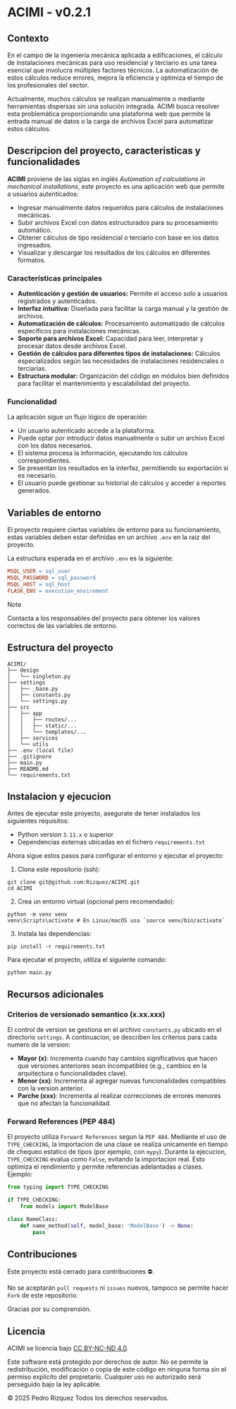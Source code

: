 # ACIMI - v0.2.1

## Contexto
En el campo de la ingeniería mecánica aplicada a edificaciones, el cálculo de instalaciones mecánicas para uso residencial y terciario es una tarea esencial que involucra múltiples factores técnicos. La automatización de estos cálculos reduce errores, mejora la eficiencia y optimiza el tiempo de los profesionales del sector.

Actualmente, muchos cálculos se realizan manualmente o mediante herramientas dispersas sin una solución integrada. ACIMI busca resolver esta problemática proporcionando una plataforma web que permite la entrada manual de datos o la carga de archivos Excel para automatizar estos cálculos.

## Descripcion del proyecto, caracteristicas y funcionalidades
__ACIMI__ proviene de las siglas en inglés _Automation of calculations in mechanical installations_, este proyecto es una aplicación web que permite a usuarios autenticados:
- Ingresar manualmente datos requeridos para cálculos de instalaciones mecánicas.
- Subir archivos Excel con datos estructurados para su procesamiento automático.
- Obtener cálculos de tipo residencial o terciario con base en los datos ingresados.
- Visualizar y descargar los resultados de los cálculos en diferentes formatos.

### Características principales
- __Autenticación y gestión de usuarios:__ Permite el acceso solo a usuarios registrados y autenticados.
- __Interfaz intuitiva:__ Diseñada para facilitar la carga manual y la gestión de archivos.
- __Automatización de cálculos:__ Procesamiento automatizado de cálculos específicos para instalaciones mecánicas.
- __Soporte para archivos Excel:__ Capacidad para leer, interpretar y procesar datos desde archivos Excel.
- __Gestión de cálculos para diferentes tipos de instalaciones:__ Cálculos especializados según las necesidades de instalaciones residenciales o terciarias.
- __Estructura modular:__ Organización del código en módulos bien definidos para facilitar el mantenimiento y escalabilidad del proyecto.

### Funcionalidad
La aplicación sigue un flujo lógico de operación:
- Un usuario autenticado accede a la plataforma.
- Puede optar por introducir datos manualmente o subir un archivo Excel con los datos necesarios.
- El sistema procesa la información, ejecutando los cálculos correspondientes.
- Se presentan los resultados en la interfaz, permitiendo su exportación si es necesario.
- El usuario puede gestionar su historial de cálculos y acceder a reportes generados.

## Variables de entorno
El proyecto requiere ciertas variables de entorno para su funcionamiento, estas variables deben estar definidas en un archivo `.env` en la raiz del proyecto.

La estructura esperada en el archivo `.env` es la siguiente:
```makefile
MSQL_USER = sql_user
MSQL_PASSWORD = sql_password
MSQL_HOST = sql_host
FLASK_ENV = execution_enviroment
```

> [!NOTE]
> Contacta a los responsables del proyecto para obtener los valores correctos de las variables de entorno.

## Estructura del proyecto
```
ACIMI/
├── design
│   └── singleton.py
├── settings
│   ├── _base.py
│   ├── constants.py
│   └── settings.py
├── src
│   ├── app
│   │   ├── routes/...
│   │   ├── static/...
│   │   └── templates/...
│   ├── services
│   └── utils
├── .env (local file)
├── .gitignore
├── main.py
├── README.md
└── requirements.txt
```

## Instalacion y ejecucion
Antes de ejecutar este proyecto, asegurate de tener instalados los siguientes requisitos:
- Python version `3.11.x` o superior
- Dependencias externas ubicadas en el fichero `requirements.txt`

Ahora sigue estos pasos para configurar el entorno y ejecutar el proyecto:

1. Clona este repositorio (ssh):
```
git clone git@github.com:Rizquez/ACIMI.git
cd ACIMI
```

2. Crea un entorno virtual (opcional pero recomendado):
```
python -m venv venv
venv\Scripts\activate # En Linux/macOS usa `source venv/bin/activate`
```

3. Instala las dependencias:
```
pip install -r requirements.txt
```

Para ejecutar el proyecto, utiliza el siguiente comando:
```
python main.py
```

## Recursos adicionales

### Criterios de versionado semantico (x.xx.xxx)
El control de version se gestiona en el archivo `constants.py` ubicado en el directorio `settings`. A continuacion, se describen los criterios para cada numero de la version:
- __Mayor (x)__: Incrementa cuando hay cambios significativos que hacen que versiones anteriores sean incompatibles (e.g., cambios en la arquitectura o funcionalidades clave).
- __Menor (xx)__: Incrementa al agregar nuevas funcionalidades compatibles con la version anterior.
- __Parche (xxx)__: Incrementa al realizar correcciones de errores menores que no afectan la funcionalidad.

### Forward References (PEP 484)
El proyecto utiliza `Forward References` segun la `PEP 484`. Mediante el uso de `TYPE_CHECKING`, la importacion de una clase se realiza unicamente en tiempo de chequeo estatico de tipos (por ejemplo, con `mypy`). Durante la ejecucion, `TYPE_CHECKING` evalua como `False`, evitando la importacion real. Esto optimiza el rendimiento y permite referencias adelantadas a clases.
Ejemplo:
```python
from typing import TYPE_CHECKING

if TYPE_CHECKING:
    from models import ModelBase

class NameClass:
    def name_method(self, model_base: 'ModelBase') -> None:
        pass
```

## Contribuciones
Este proyecto está cerrado para contribuciones ⛔.

No se aceptarán `pull requests` ni `issues` nuevos, tampoco se permite hacer `Fork` de este repositorio.

Gracias por su comprensión.

## Licencia
ACIMI se licencia bajo [CC BY-NC-ND 4.0](https://creativecommons.org/licenses/by-nc-nd/4.0/?ref=chooser-v1).

Este software está protegido por derechos de autor. No se permite la redistribución, modificación o copia de este código en ninguna forma sin el permiso explícito del propietario. Cualquier uso no autorizado será perseguido bajo la ley aplicable.

© 2025 Pedro Rizquez Todos los derechos reservados.

